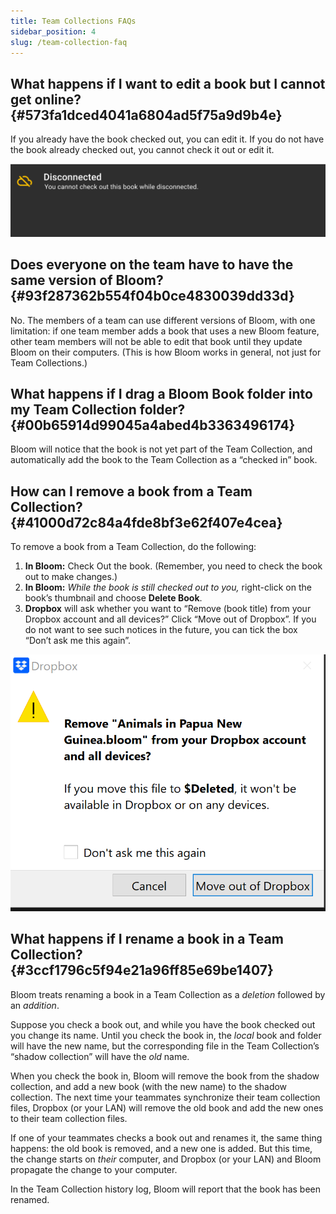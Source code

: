 ```yaml
---
title: Team Collections FAQs
sidebar_position: 4
slug: /team-collection-faq
---
```




## What happens if I want to edit a book but I cannot get online? {#573fa1dced4041a6804ad5f75a9d9b4e}


If you already have the book checked out, you can edit it. If you do not have the book already checked out, you cannot check it out or edit it. 


![](./228753637.png)


## Does everyone on the team have to have the same version of Bloom? {#93f287362b554f04b0ce4830039dd33d}


No. The members of a team can use different versions of Bloom, with one limitation: if one team member adds a book that uses a new Bloom feature, other team members will not be able to edit that book until they update Bloom on their computers. (This is how Bloom works in general, not just for Team Collections.) 


## What happens if I drag a Bloom Book folder into my Team Collection folder? {#00b65914d99045a4abed4b3363496174}


Bloom will notice that the book is not yet part of the Team Collection, and automatically add the book to the Team Collection as a “checked in” book. 


## How can I remove a book from a Team Collection?  {#41000d72c84a4fde8bf3e62f407e4cea}


To remove a book from a Team Collection, do the following: 

1. **In Bloom:** Check Out the book. (Remember, you need to check the book out to make changes.)
2. **In Bloom:** _While the book is still checked out to you,_ right-click on the book’s thumbnail and choose **Delete Book**.
3. **Dropbox** will ask whether you want to “Remove (book title) from your Dropbox account and all devices?” Click “Move out of Dropbox”. If you do not want to see such notices in the future, you can tick the box “Don’t ask me this again”.

![](./420186854.png)


## What happens if I rename a book in a Team Collection? {#3ccf1796c5f94e21a96ff85e69be1407}


Bloom treats renaming a book in a Team Collection as a _deletion_ followed by an _addition_. 


Suppose you check a book out, and while you have the book checked out you change its name.  Until you check the book in, the _local_ book and folder will have the new name, but the corresponding file in the Team Collection’s “shadow collection” will have the _old_ name. 


When you check the book in, Bloom will remove the book from the shadow collection, and add a new book (with the new name) to the shadow collection. The next time your teammates synchronize their team collection files, Dropbox (or your LAN) will remove the old book and add the new ones to their team collection files. 


If one of your teammates checks a book out and renames it, the same thing happens: the old book is removed, and a new one is added. But this time, the change starts on _their_ computer, and Dropbox (or your LAN) and Bloom propagate the change to your computer. 


In the Team Collection history log, Bloom will report that the book has been renamed. 

